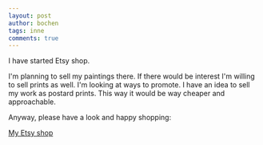 ```yaml
---
layout: post
author: bochen
tags: inne
comments: true
---
```

I have started Etsy shop. 

I'm planning to sell my paintings there. If there would be interest I'm willing to sell prints as well.
I'm looking at ways to promote. I have an idea to sell my work as postard prints. This way it would be way cheaper and approachable.

Anyway, please have a look and happy shopping: 

[My Etsy shop](https://www.etsy.com/shop/PawelBochenski)
